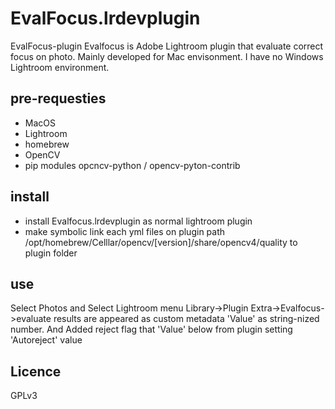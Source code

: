 # EvalFocus.lrdevplugin
EvalFocus-plugin
Evalfocus is Adobe Lightroom plugin that evaluate correct focus on photo.
Mainly developed for Mac envisonment. I have no Windows Lightroom environment.
## pre-requesties
* MacOS
* Lightroom
* homebrew
* OpenCV
* pip modules opcncv-python / opencv-pyton-contrib
## install
* install Evalfocus.lrdevplugin as normal lightroom plugin
* make symbolic link each yml files on plugin path /opt/homebrew/Celllar/opencv/[version]/share/opencv4/quality to plugin folder
## use
Select Photos and Select Lightroom menu Library->Plugin Extra->Evalfocus->evaluate
results are appeared as custom metadata 'Value' as string-nized number.
And Added reject flag that 'Value' below from plugin setting 'Autoreject' value
## Licence
GPLv3
